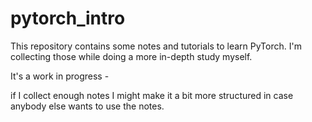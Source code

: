 # pytorch_intro
This repository contains some notes and tutorials to learn PyTorch.
I'm collecting those while doing a more in-depth study myself.

It's a work in progress -

if I collect enough notes I might make it a bit more structured in case anybody else wants to use the notes.
